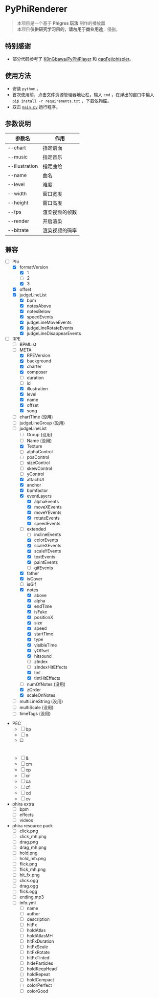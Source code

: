 # PyPhiRenderer
> 本项目是一个基于 **Phigros 玩法** 制作的播放器  
> 本项目**仅供研究学习目的，请勿用于商业用途**，侵删。

## 特别感谢
- 部分代码参考了 [K0nGbawa/PyPhiPlayer](https://github.com/K0nGbawa/PyPhiPlayer/) 和 [qaqFei/phispler](https://github.com/qaqFei/phisplerr/)。

## 使用方法
- 安装 `python` 。
- 首次使用前，点击文件资源管理器地址栏，输入 `cmd` ，在弹出的窗口中输入 `pip install -r requirements.txt` ，下载依赖库。
- 双击 [`main.py`](main.py) 运行程序。

## 参数说明
|参数名|作用|
|-|-|
|--chart|指定谱面|
|--music|指定音乐|
|--illustration|指定曲绘|
|--name|曲名|
|--level|难度|
|--width|窗口宽度|
|--height|窗口高度|
|--fps|渲染视频的帧数|
|--render|开启渲染|
|--bitrate|渲染视频的码率|

## 兼容
- [ ] Phi
    - [x] formatVersion
        - [x] 1
        - [ ] 2
        - [x] 3
    - [x] offset
    - [x] judgeLineList
        - [x] bpm
        - [x] notesAbove
        - [x] notesBelow
        - [x] speedEvents
        - [x] judgeLineMoveEvents
        - [x] judgeLineRotateEvents
        - [x] judgeLineDisappearEvents

- [ ] RPE
    - [ ] BPMList
    - [ ] META
        - [x] RPEVersion
        - [x] background
        - [x] charter
        - [x] composer
        - [ ] duration
        - [ ] id
        - [x] illustration
        - [x] level
        - [x] name
        - [x] offset
        - [x] song
    - [ ] chartTime (没用)
    - [ ] judgeLineGroup (没用)
    - [ ] judgeLineList
        - [ ] Group (没用)
        - [ ] Name (没用)
        - [x] Texture
        - [ ] alphaControl
        - [ ] posControl
        - [ ] sizeControl
        - [ ] skewControl
        - [ ] yControl
        - [x] attachUI
        - [x] anchor
        - [x] bpmfactor
        - [x] eventLayers
            - [x] alphaEvents
            - [x] moveXEvents
            - [x] moveYEvents
            - [x] rotateEvents
            - [x] speedEvents
        - [ ] extended
            - [ ] inclineEvents
            - [x] colorEvents
            - [x] scaleXEvents
            - [x] scaleYEvents
            - [x] textEvents
            - [x] paintEvents
            - [ ] gifEvents
        - [x] father
        - [x] isCover
        - [ ] isGif
        - [x] notes
            - [x] above
            - [x] alpha
            - [x] endTime
            - [x] isFake
            - [x] positionX
            - [x] size
            - [x] speed
            - [x] startTime
            - [x] type
            - [x] visibleTime
            - [x] yOffset
            - [x] hitsound
            - [ ] zIndex
            - [ ] zIndexHitEffects
            - [x] tint
            - [x] tintHitEffects
        - [ ] numOfNotes (没用)
        - [x] zOrder
        - [x] scaleOnNotes
    - [ ] multiLineString (没用)
    - [ ] multiScale (没用)
    - [ ] timeTags (没用)

- PEC
    - [ ] bp
    - [ ] n
    - [ ] #
    - [ ] &
    - [ ] cm
    - [ ] cp
    - [ ] cr
    - [ ] ca
    - [ ] cf
    - [ ] cd
    - [ ] cv

- phira extra
    - [ ] bpm
    - [ ] effects
    - [ ] videos

- phira resource pack
    - [ ] click.png
    - [ ] click_mh.png
    - [ ] drag.png
    - [ ] drag_mh.png
    - [ ] hold.png
    - [ ] hold_mh.png
    - [ ] flick.png
    - [ ] flick_mh.png
    - [ ] hit_fx.png
    - [ ] click.ogg
    - [ ] drag.ogg
    - [ ] flick.ogg
    - [ ] ending.mp3
    - [ ] info.yml
        - [ ] name
        - [ ] author
        - [ ] description
        - [ ] hitFx
        - [ ] holdAtlas
        - [ ] holdAtlasMH
        - [ ] hitFxDuration
        - [ ] hitFxScale
        - [ ] hitFxRotate
        - [ ] hitFxTinted
        - [ ] hideParticles
        - [ ] holdKeepHead
        - [ ] holdRepeat
        - [ ] holdCompact
        - [ ] colorPerfect
        - [ ] colorGood